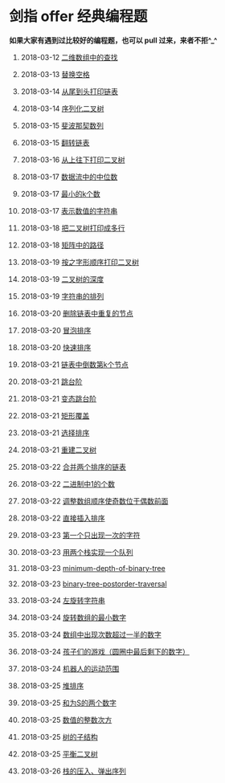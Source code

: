 # 剑指 offer 经典编程题

**如果大家有遇到过比较好的编程题，也可以 pull 过来，来者不拒^_^**

1. 2018-03-12 [二维数组中的查找](https://github.com/MrQuJL/point-at-offer/blob/master/数组/二维数组中的查找.java "二维数组中的查找")

2. 2018-03-13 [替换空格](https://github.com/MrQuJL/point-at-offer/blob/master/字符串/替换空格.java "替换空格")

3. 2018-03-14 [从尾到头打印链表](https://github.com/MrQuJL/point-at-offer/blob/master/链表/从尾到头打印链表.java "从尾到头打印链表")

4. 2018-03-14 [序列化二叉树](https://github.com/MrQuJL/point-at-offer/blob/master/二叉树/序列化二叉树.java "序列化二叉树")

5. 2018-03-15 [斐波那契数列](https://github.com/MrQuJL/point-at-offer/blob/master/优化时间效率和空间效率/斐波那契数列.java "斐波那契数列")

6. 2018-03-15 [翻转链表](https://github.com/MrQuJL/point-at-offer/blob/master/链表/翻转链表.java "翻转链表")

7. 2018-03-16 [从上往下打印二叉树](https://github.com/MrQuJL/point-at-offer/blob/master/二叉树/从上往下打印二叉树.java "从上往下打印二叉树")

8. 2018-03-17 [数据流中的中位数](https://github.com/MrQuJL/point-at-offer/blob/master/优化时间效率和空间效率/数据流中的中位数.java "数据流中的中位数")

9. 2018-03-17 [最小的k个数](https://github.com/MrQuJL/point-at-offer/blob/master/优化时间效率和空间效率/最小的k个数.java "最小的k个数")

10. 2018-03-17 [表示数值的字符串](https://github.com/MrQuJL/point-at-offer/blob/master/字符串/表示数值的字符串.java "表示数值的字符串")

11. 2018-03-18 [把二叉树打印成多行](https://github.com/MrQuJL/point-at-offer/blob/master/二叉树/把二叉树打印成多行.java "把二叉树打印成多行")

12. 2018-03-18 [矩阵中的路径](https://github.com/MrQuJL/point-at-offer/blob/master/递归加回溯/矩阵中的路径.java "矩阵中的路径")

13. 2018-03-19 [按之字形顺序打印二叉树](https://github.com/MrQuJL/point-at-offer/blob/master/二叉树/按之字形顺序打印二叉树.java "按之字形顺序打印二叉树")

14. 2018-03-19 [二叉树的深度](https://github.com/MrQuJL/point-at-offer/blob/master/二叉树/二叉树的深度.java "二叉树的深度")

15. 2018-03-19 [字符串的排列](https://github.com/MrQuJL/point-at-offer/blob/master/递归加回溯/字符串的排列.java "字符串的排列")

16. 2018-03-20 [删除链表中重复的节点](https://github.com/MrQuJL/point-at-offer/blob/master/链表/删除链表中重复的节点.java "删除链表中重复的节点")

17. 2018-03-20 [冒泡排序](https://github.com/MrQuJL/point-at-offer/blob/master/排序/冒泡排序.java "冒泡排序")

18. 2018-03-20 [快速排序](https://github.com/MrQuJL/point-at-offer/blob/master/排序/快速排序.java "快速排序")

19. 2018-03-21 [链表中倒数第k个节点](https://github.com/MrQuJL/point-at-offer/blob/master/链表/链表中倒数第k个节点.java "链表中倒数第k个节点")

20. 2018-03-21 [跳台阶](https://github.com/MrQuJL/point-at-offer/blob/master/递归加回溯/跳台阶.java "跳台阶")

21. 2018-03-21 [变态跳台阶](https://github.com/MrQuJL/point-at-offer/blob/master/递归加回溯/变态跳台阶.java "变态跳台阶")

22. 2018-03-21 [矩形覆盖](https://github.com/MrQuJL/point-at-offer/blob/master/递归加回溯/矩形覆盖.java "矩形覆盖")

23. 2018-03-21 [选择排序](https://github.com/MrQuJL/point-at-offer/blob/master/排序/选择排序.java "选择排序")

24. 2018-03-21 [重建二叉树](https://github.com/MrQuJL/point-at-offer/blob/master/二叉树/重建二叉树.java "重建二叉树")

25. 2018-03-22 [合并两个排序的链表](https://github.com/MrQuJL/point-at-offer/blob/master/链表/合并两个排序的链表.java "合并两个排序的链表")

26. 2018-03-22 [二进制中1的个数](https://github.com/MrQuJL/point-at-offer/blob/master/二进制与位运算/二进制中1的个数.java "二进制中1的个数")

27. 2018-03-22 [调整数组顺序使奇数位于偶数前面](https://github.com/MrQuJL/point-at-offer/blob/master/数组/调整数组顺序使奇数位于偶数前面.java "调整数组顺序使奇数位于偶数前面")

28. 2018-03-22 [直接插入排序](https://github.com/MrQuJL/point-at-offer/blob/master/排序/直接插入排序.java "直接插入排序")

29. 2018-03-23 [第一个只出现一次的字符](https://github.com/MrQuJL/point-at-offer/blob/master/优化时间效率和空间效率/第一个只出现一次的字符.java "第一个只出现一次的字符")

30. 2018-03-23 [用两个栈实现一个队列](https://github.com/MrQuJL/point-at-offer/blob/master/栈和队列/用两个栈实现一个队列.java "用两个栈实现一个队列")

31. 2018-03-23 [minimum-depth-of-binary-tree](https://github.com/MrQuJL/point-at-offer/blob/master/二叉树/minimum-depth-of-binary-tree.java "minimum-depth-of-binary-tree")

32. 2018-03-23 [binary-tree-postorder-traversal](https://github.com/MrQuJL/point-at-offer/blob/master/二叉树/binary-tree-postorder-traversal.java "binary-tree-postorder-traversal")

33. 2018-03-24 [左旋转字符串](https://github.com/MrQuJL/point-at-offer/blob/master/字符串/左旋转字符串.java "左旋转字符串")

34. 2018-03-24 [旋转数组的最小数字](https://github.com/MrQuJL/point-at-offer/blob/master/数组/旋转数组的最小数字.java "旋转数组的最小数字")

35. 2018-03-24 [数组中出现次数超过一半的数字](https://github.com/MrQuJL/point-at-offer/blob/master/数组/数组中出现次数超过一半的数字.java "数组中出现次数超过一半的数字")

36. 2018-03-24 [孩子们的游戏（圆圈中最后剩下的数字）](https://github.com/MrQuJL/point-at-offer/blob/master/链表/孩子们的游戏（圆圈中最后剩下的数）.java "孩子们的游戏（圆圈中最后剩下的数字）")

37. 2018-03-24 [机器人的运动范围](https://github.com/MrQuJL/point-at-offer/blob/master/递归加回溯/机器人的运动范围.java "机器人的运动范围")

38. 2018-03-25 [堆排序](https://github.com/MrQuJL/point-at-offer/blob/master/排序/堆排序.java "堆排序")

39. 2018-03-25 [和为S的两个数字](https://github.com/MrQuJL/point-at-offer/blob/master/数组/和为S的两个数字.java "和为S的两个数字")

40. 2018-03-25 [数值的整数次方](https://github.com/MrQuJL/point-at-offer/blob/master/数组/数值的整数次方.java "数值的整数次方")

41. 2018-03-25 [树的子结构](https://github.com/MrQuJL/point-at-offer/blob/master/二叉树/树的子结构.java "树的子结构")

42. 2018-03-25 [平衡二叉树](https://github.com/MrQuJL/point-at-offer/blob/master/二叉树/平衡二叉树.java "平衡二叉树")

43. 2018-03-26 [栈的压入、弹出序列](https://github.com/MrQuJL/point-at-offer/blob/master/栈和队列/栈的压入、弹出序列.java "栈的压入、弹出序列")

